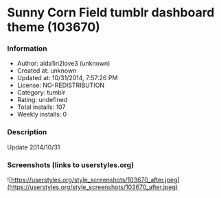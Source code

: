 # Sunny Corn Field tumblr dashboard theme (103670)

### Information
- Author: aida1in2love3 (unknown)
- Created at: unknown
- Updated at: 10/31/2014, 7:57:26 PM
- License: NO-REDISTRIBUTION
- Category: tumblr
- Rating: undefined
- Total installs: 107
- Weekly installs: 0


### Description
Update 2014/10/31


### Screenshots (links to userstyles.org)
![https://userstyles.org/style_screenshots/103670_after.jpeg](https://userstyles.org/style_screenshots/103670_after.jpeg)


